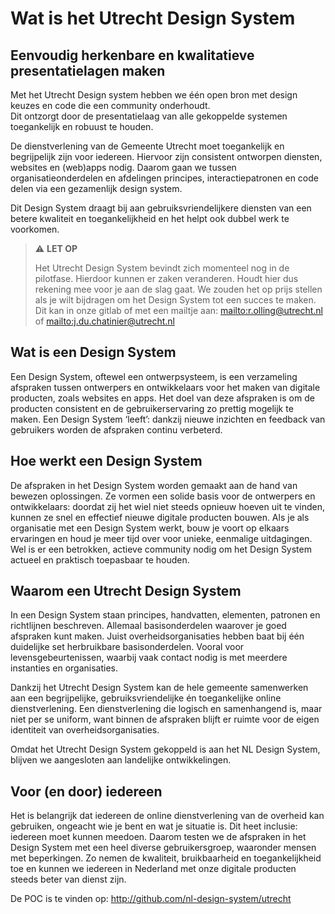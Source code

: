 # Wat is het Utrecht Design System

## Eenvoudig herkenbare en kwalitatieve presentatielagen maken

Met het Utrecht Design system hebben we één open bron met design keuzes en code die een community onderhoudt.\
Dit ontzorgt door de presentatielaag van alle gekoppelde systemen toegankelijk en robuust te houden.

De dienstverlening van de Gemeente Utrecht moet toegankelijk en begrijpelijk zijn voor iedereen. Hiervoor zijn consistent ontworpen diensten, websites en (web)apps nodig.
Daarom gaan we tussen organisatieonderdelen en afdelingen principes, interactiepatronen en code delen via een gezamenlijk design system.

Dit Design System draagt bij aan gebruiksvriendelijkere diensten van een betere kwaliteit en toegankelijkheid en het helpt ook dubbel werk te voorkomen.

> ⚠️ **LET OP**
>
> Het Utrecht Design System bevindt zich momenteel nog in de pilotfase.
> Hierdoor kunnen er zaken veranderen.
> Houdt hier dus rekening mee voor je aan de slag gaat.
> We zouden het op prijs stellen als je wilt bijdragen om het Design System tot een succes te maken.
> Dit kan in onze gitlab of met een mailtje aan: <mailto:r.olling@utrecht.nl> of <mailto:j.du.chatinier@utrecht.nl>

## Wat is een Design System

Een Design System, oftewel een ontwerpsysteem, is een verzameling afspraken tussen ontwerpers en ontwikkelaars voor het maken van digitale producten, zoals websites en apps. Het doel van deze afspraken is om de producten consistent en de gebruikerservaring zo prettig mogelijk te maken. Een Design System ‘leeft’: dankzij nieuwe inzichten en feedback van gebruikers worden de afspraken continu verbeterd.

## Hoe werkt een Design System

De afspraken in het Design System worden gemaakt aan de hand van bewezen oplossingen. Ze vormen een solide basis voor de ontwerpers en ontwikkelaars: doordat zij het wiel niet steeds opnieuw hoeven uit te vinden, kunnen ze snel en effectief nieuwe digitale producten bouwen. Als je als organisatie met een Design System werkt, bouw je voort op elkaars ervaringen en houd je meer tijd over voor unieke, eenmalige uitdagingen. Wel is er een betrokken, actieve community nodig om het Design System actueel en praktisch toepasbaar te houden.

## Waarom een Utrecht Design System

In een Design System staan principes, handvatten, elementen, patronen en richtlijnen beschreven. Allemaal basisonderdelen waarover je goed afspraken kunt maken. Juist overheidsorganisaties hebben baat bij één duidelijke set herbruikbare basisonderdelen. Vooral voor levensgebeurtenissen, waarbij vaak contact nodig is met meerdere instanties en organisaties.

Dankzij het Utrecht Design System kan de hele gemeente samenwerken aan een begrijpelijke, gebruiksvriendelijke én toegankelijke online dienstverlening. Een dienstverlening die logisch en samenhangend is, maar niet per se uniform, want binnen de afspraken blijft er ruimte voor de eigen identiteit van overheidsorganisaties.

Omdat het Utrecht Design System gekoppeld is aan het NL Design System, blijven we aangesloten aan landelijke ontwikkelingen.

## Voor (en door) iedereen

Het is belangrijk dat iedereen de online dienstverlening van de overheid kan gebruiken, ongeacht wie je bent en wat je situatie is. Dit heet inclusie: iedereen moet kunnen meedoen. Daarom testen we de afspraken in het Design System met een heel diverse gebruikersgroep, waaronder mensen met beperkingen. Zo nemen de kwaliteit, bruikbaarheid en toegankelijkheid toe en kunnen we iedereen in Nederland met onze digitale producten steeds beter van dienst zijn.

De POC is te vinden op: <http://github.com/nl-design-system/utrecht>
